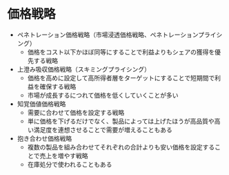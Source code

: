 # 価格戦略

- ペネトレーション価格戦略（市場浸透価格戦略、ペネトレーションプライシング）
    - 価格をコスト以下かほぼ同等にすることで利益よりもシェアの獲得を優先する戦略
- 上澄み吸収価格戦略（スキミングプライシング）
    - 価格を高めに設定して高所得者層をターゲットにすることで短期間で利益を確保する戦略
    - 市場が成長するにつれて価格を低くしていくことが多い
- 知覚価値価格戦略
    - 需要に合わせて価格を設定する戦略
    - 単に価格を下げるだけでなく、製品によっては上げたほうが高品質や高い満足度を連想させることで需要が増えることもある
- 抱き合わせ価格戦略
    - 複数の製品を組み合わせてそれぞれの合計よりも安い価格を設定することで売上を増やす戦略
    - 在庫処分で使われることもある
